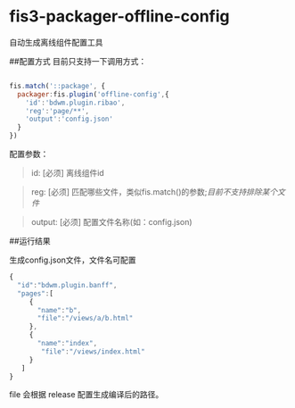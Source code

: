 # fis3-packager-offline-config
自动生成离线组件配置工具

##配置方式
目前只支持一下调用方式：

```javascript

fis.match('::package', {
  packager:fis.plugin('offline-config',{
    'id':'bdwm.plugin.ribao',
 	'reg':'page/**',
    'output':'config.json'
  }
})

```
配置参数：
	
>id:    [必须]  离线组件id

>reg:   [必须] 匹配哪些文件，类似fis.match()的参数;*目前不支持排除某个文件*

>output: [必须] 配置文件名称(如：config.json)


##运行结果

生成config.json文件，文件名可配置

```javascript
{
  "id":"bdwm.plugin.banff",
  "pages":[
	 {
	   "name":"b",
	   "file":"/views/a/b.html"
	 },
	 {
	   "name":"index",
		"file":"/views/index.html"
	 }
   ]
}

```
  
file 会根据 release 配置生成编译后的路径。
